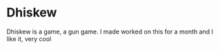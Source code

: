 # Dhiskew
Dhiskew is a game, a gun game. I made worked on this for a month and I like it, very cool
